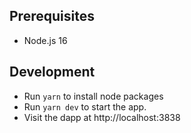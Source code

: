 ## Prerequisites

- Node.js 16

## Development

- Run `yarn` to install node packages
- Run `yarn dev` to start the app.
- Visit the dapp at http://localhost:3838
